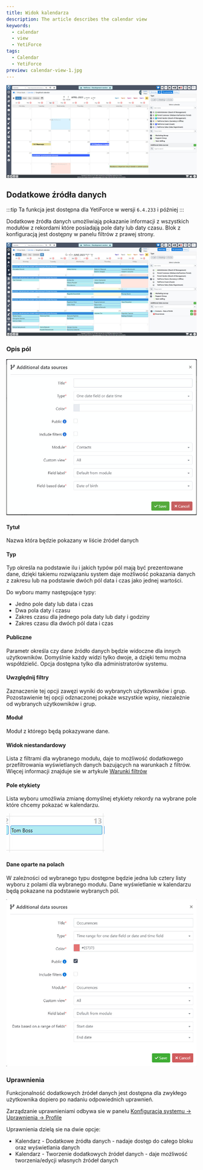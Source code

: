 ```yaml
---
title: Widok kalendarza
description: The article describes the calendar view
keywords:
  - calendar
  - view
  - YetiForce
tags:
  - Calendar
  - YetiForce
preview: calendar-view-1.jpg
---
```


![calendar-view-1](calendar-view-1.jpg)

## Dodatkowe źródła danych

:::tip Ta funkcja jest dostępna dla YetiForce w wersji `6.4.233` i później
:::

Dodatkowe źródła danych umożliwiają pokazanie informacji z wszystkich modułów z rekordami które posiadają pole daty lub daty czasu. Blok z konfiguracją jest dostępny w panelu filtrów z prawej strony.

![calendar-view-additional-data-sources-0.jpg](calendar-view-additional-data-sources-0.jpg)

### Opis pól

![calendar-view-additional-data-sources-1.jpg](calendar-view-additional-data-sources-1.jpg)

#### Tytuł

Nazwa która będzie pokazany w liście źródeł danych

#### Typ

Typ określa na podstawie ilu i jakich typów pól mają być prezentowane dane, dzięki takiemu rozwiązaniu system daje możliwość pokazania danych z zakresu lub na podstawie dwóch pól data i czas jako jednej wartości.

Do wyboru mamy następujące typy:

- Jedno pole daty lub data i czas
- Dwa pola daty i czasu
- Zakres czasu dla jednego pola daty lub daty i godziny
- Zakres czasu dla dwóch pól data i czas

#### Publiczne

Parametr określa czy dane źródło danych będzie widoczne dla innych użytkowników. Domyślnie każdy widzi tylko dwoje, a dzięki temu można współdzielić. Opcja dostępna tylko dla administratorów systemu.

#### Uwzględnij filtry

Zaznaczenie tej opcji zawęzi wyniki do wybranych użytkowników i grup. Pozostawienie tej opcji odznaczonej pokaże wszystkie wpisy, niezależnie od wybranych użytkowników i grup.

#### Moduł

Moduł z którego będą pokazywane dane.

#### Widok niestandardowy

Lista z filtrami dla wybranego modułu, daje to możliwość dodatkowego przefiltrowania wyświetlanych danych bazujących na warunkach z filtrów. Więcej informacji znajduje sie w artykule [Warunki filtrów](/user-guides/interface-guide/list-view/filter#conditions)

#### Pole etykiety

Lista wyboru umożliwia zmianę domyślnej etykiety rekordy na wybrane pole które chcemy pokazać w kalendarzu.

![calendar-view-field-label.jpg](calendar-view-field-label.jpg)

#### Dane oparte na polach

W zależności od wybranego typu dostępne będzie jedna lub cztery listy wyboru z polami dla wybranego modułu. Dane wyświetlanie w kalendarzu będą pokazane na podstawie wybranych pól.

![calendar-view-additional-data-sources-2.jpg](calendar-view-additional-data-sources-2.jpg)

### Uprawnienia

Funkcjonalność dodatkowych źródeł danych jest dostępna dla zwykłego użytkownika dopiero po nadaniu odpowiednich uprawnień.

Zarządzanie uprawnieniami odbywa sie w panelu [Konfiguracja systemu → Uprawnienia → Profile](/administrator-guides/permissions/profiles/)

Uprawnienia dzielą sie na dwie opcje:

- Kalendarz - Dodatkowe źródła danych - nadaje dostęp do całego bloku oraz wyświetlania danych
- Kalendarz - Tworzenie dodatkowych źródeł danych - daje możliwość tworzenia/edycji własnych źródeł danych
